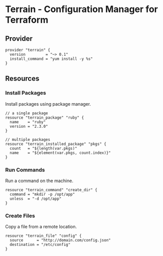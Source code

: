 # Terrain - Configuration Manager for Terraform

## Provider

```hcl
provider "terrain" {
  version         = "~> 0.1"
  install_command = "yum install -y %s"
}
```

## Resources

### Install Packages

Install packages using package manager.

```hcl
// a single package
resource "terrain_package" "ruby" {
  name    = "ruby"
  version = "2.3.0"
}

// multiple packages
resource "terrain_installed_package" "pkgs" {
  count   = "${length(var.pkgs)"
  name    = "${element(var.pkgs, count.index)}"
}
```

### Run Commands

Run a command on the machine.

```hcl
resource "terrain_command" "create_dir" {
  command = "mkdir -p /opt/app"
  unless  = "-d /opt/app"
}
```

### Create Files

Copy a file from a remote location.

```hcl
resource "terrain_file" "config" {
  source      = "http://domain.com/config.json"
  destination = "/etc/config"
}
```
